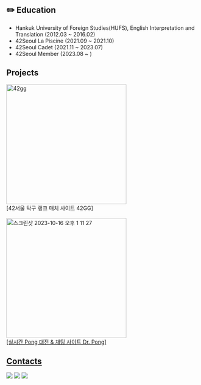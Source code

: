 
## ✏️ Education
<ul>
<li> Hankuk University of Foreign Studies(HUFS), English Interpretation and Translation (2012.03 ~ 2016.02) </li>
<li> 42Seoul La Piscine (2021.09 ~ 2021.10) </li>
<li> 42Seoul Cadet (2021.11 ~ 2023.07)</li>
<li> 42Seoul Member (2023.08 ~ )</li>
</ul>

## Projects
<a href="https://42gg.kr"><img width="315" alt="42gg" src="https://github.com/triplecheeseburger/triplecheeseburger/assets/90166901/6e791684-b909-4d02-a8b4-9050e22e0c7b"></a> 
<br> [42서울 탁구 랭크 매치 사이트 42GG] <br>
<br>
<a href="https://drpong.co"><img width="315" alt="스크린샷 2023-10-16 오후 1 11 27" src="https://github.com/triplecheeseburger/triplecheeseburger/assets/90166901/5464175f-b733-45cf-a2e5-39c18d63f8ff">
<br> [실시간 Pong 대전 & 채팅 사이트 Dr. Pong] <br>

## Contacts
<a href="https://regice.tistory.com"><img src="https://img.shields.io/badge/Tistory-00ced1?style=flat-square"/></a> 
<a href="https://www.instagram.com/_hellowhale/"><img src="https://img.shields.io/badge/Instagram-E4405F?style=flat-square&logo=Instagram&logoColor=white"/></a> 
<a href="mailto:hangyulkim94@gmail.com"><img src="https://img.shields.io/badge/Gmail-EA4335?style=flat-square&logo=Gmail&logoColor=white"/></a> 



<!--
**triplecheeseburger/triplecheeseburger** is a ✨ _special_ ✨ repository because its `README.md` (this file) appears on your GitHub profile.

Here are some ideas to get you started:

- 🔭 I’m currently working on ...
- 🌱 I’m currently learning ...
- 👯 I’m looking to collaborate on ...
- 🤔 I’m looking for help with ...
- 💬 Ask me about ...
- 📫 How to reach me: ...
- 😄 Pronouns: ...
- ⚡ Fun fact: ...
-->
